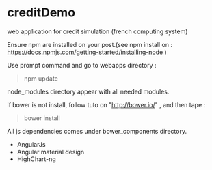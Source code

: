 # creditDemo
web application for credit simulation (french computing system)

Ensure npm are installed on your post.(see npm install on : https://docs.npmjs.com/getting-started/installing-node )

Use prompt command and go to webapps directory :

> npm update 

node_modules directory appear with all needed modules.

if bower is not install, follow tuto on "http://bower.io/" , and then tape :

> bower install 

All js dependencies comes under bower_components directory.


- AngularJs 
- Angular material design
- HighChart-ng
